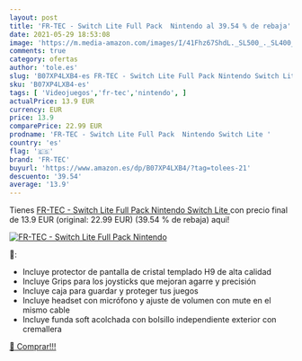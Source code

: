 ```yaml
---
layout: post
title: 'FR-TEC - Switch Lite Full Pack  Nintendo al 39.54 % de rebaja'
date: 2021-05-29 18:53:08
image: 'https://m.media-amazon.com/images/I/41Fhz67ShdL._SL500_._SL400_.jpg'
comments: true
category: ofertas
author: 'tole.es'
slug: 'B07XP4LXB4-es FR-TEC - Switch Lite Full Pack Nintendo Switch Lite'
sku: 'B07XP4LXB4-es'
tags: [ 'Videojuegos','fr-tec','nintendo', ]
actualPrice: 13.9 EUR
currency: EUR
price: 13.9
comparePrice: 22.99 EUR
prodname: 'FR-TEC - Switch Lite Full Pack  Nintendo Switch Lite '
country: 'es'
flag: '🇪🇸'
brand: 'FR-TEC'
buyurl: 'https://www.amazon.es/dp/B07XP4LXB4/?tag=tolees-21'
descuento: '39.54'
average: '13.9'
---
```


Tienes [FR-TEC - Switch Lite Full Pack  Nintendo Switch Lite ](https://www.amazon.es/dp/B07XP4LXB4/?tag=tolees-21) con precio final de  13.9 EUR (original: 22.99 EUR) (39.54 %  de rebaja) aqui!

[![FR-TEC - Switch Lite Full Pack  Nintendo](https://m.media-amazon.com/images/I/41Fhz67ShdL._SL500_._SL400_.jpg)](https://www.amazon.es/dp/B07XP4LXB4/?tag=tolees-21)

🔎:

- Incluye protector de pantalla de cristal templado H9 de alta calidad
- Incluye Grips para los joysticks que mejoran agarre y precisión
- Incluye caja para guardar y proteger tus juegos
- Incluye headset con micrófono y ajuste de volumen con mute en el mismo cable
- Incluye funda soft acolchada con bolsillo independiente exterior con cremallera

[🛒 Comprar!!!](https://www.amazon.es/dp/B07XP4LXB4/?tag=tolees-21)
